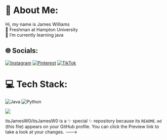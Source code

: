 # 💫 About Me:
Hi, my name is James Williams<br>🔭 Freshman at Hampton University<br>🌱 I’m currently learning java<br>


## 🌐 Socials:
[![Instagram](https://img.shields.io/badge/Instagram-%23E4405F.svg?logo=Instagram&logoColor=white)](https://instagram.com/j.ames_williams) [![Pinterest](https://img.shields.io/badge/Pinterest-%23E60023.svg?logo=Pinterest&logoColor=white)](https://pinterest.com/james_wil) [![TikTok](https://img.shields.io/badge/TikTok-%23000000.svg?logo=TikTok&logoColor=white)](https://tiktok.com/@itsjamesw0) 

# 💻 Tech Stack:
![Java](https://img.shields.io/badge/java-%23ED8B00.svg?style=for-the-badge&logo=openjdk&logoColor=white) ![Python](https://img.shields.io/badge/python-3670A0?style=for-the-badge&logo=python&logoColor=ffdd54)


[![](https://visitcount.itsvg.in/api?id=ItsJamesW0&icon=0&color=0)](https://visitcount.itsvg.in)

<!-- Proudly created with GPRM ( https://gprm.itsvg.in ) -->
itsJamesW0/itsJamesW0 is a ✨ special ✨ repository because its `README.md` (this file) appears on your GitHub profile.
You can click the Preview link to take a look at your changes.
--->
